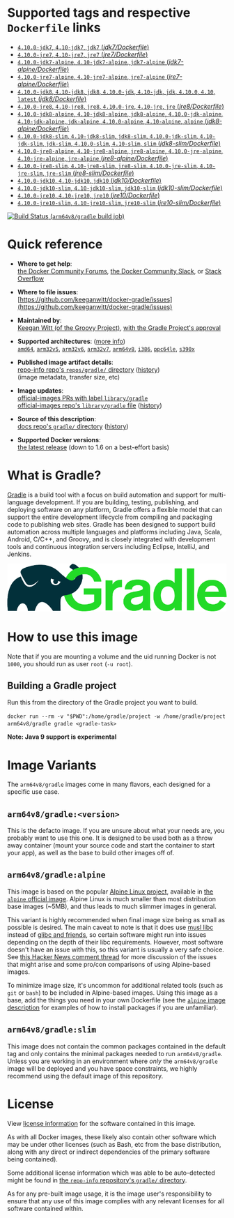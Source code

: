 <!--

********************************************************************************

WARNING:

    DO NOT EDIT "gradle/README.md"

    IT IS AUTO-GENERATED

    (from the other files in "gradle/" combined with a set of templates)

********************************************************************************

-->

# Supported tags and respective `Dockerfile` links

-	[`4.10.0-jdk7`, `4.10-jdk7`, `jdk7` (*jdk7/Dockerfile*)](https://github.com/keeganwitt/docker-gradle/blob/e486d3ff8bb68e77ac37239d68d4d60f4a9485fc/jdk7/Dockerfile)
-	[`4.10.0-jre7`, `4.10-jre7`, `jre7` (*jre7/Dockerfile*)](https://github.com/keeganwitt/docker-gradle/blob/e486d3ff8bb68e77ac37239d68d4d60f4a9485fc/jre7/Dockerfile)
-	[`4.10.0-jdk7-alpine`, `4.10-jdk7-alpine`, `jdk7-alpine` (*jdk7-alpine/Dockerfile*)](https://github.com/keeganwitt/docker-gradle/blob/e486d3ff8bb68e77ac37239d68d4d60f4a9485fc/jdk7-alpine/Dockerfile)
-	[`4.10.0-jre7-alpine`, `4.10-jre7-alpine`, `jre7-alpine` (*jre7-alpine/Dockerfile*)](https://github.com/keeganwitt/docker-gradle/blob/e486d3ff8bb68e77ac37239d68d4d60f4a9485fc/jre7-alpine/Dockerfile)
-	[`4.10.0-jdk8`, `4.10-jdk8`, `jdk8`, `4.10.0-jdk`, `4.10-jdk`, `jdk`, `4.10.0`, `4.10`, `latest` (*jdk8/Dockerfile*)](https://github.com/keeganwitt/docker-gradle/blob/e486d3ff8bb68e77ac37239d68d4d60f4a9485fc/jdk8/Dockerfile)
-	[`4.10.0-jre8`, `4.10-jre8`, `jre8`, `4.10.0-jre`, `4.10-jre`, `jre` (*jre8/Dockerfile*)](https://github.com/keeganwitt/docker-gradle/blob/e486d3ff8bb68e77ac37239d68d4d60f4a9485fc/jre8/Dockerfile)
-	[`4.10.0-jdk8-alpine`, `4.10-jdk8-alpine`, `jdk8-alpine`, `4.10.0-jdk-alpine`, `4.10-jdk-alpine`, `jdk-alpine`, `4.10.0-alpine`, `4.10-alpine`, `alpine` (*jdk8-alpine/Dockerfile*)](https://github.com/keeganwitt/docker-gradle/blob/e486d3ff8bb68e77ac37239d68d4d60f4a9485fc/jdk8-alpine/Dockerfile)
-	[`4.10.0-jdk8-slim`, `4.10-jdk8-slim`, `jdk8-slim`, `4.10.0-jdk-slim`, `4.10-jdk-slim`, `jdk-slim`, `4.10.0-slim`, `4.10-slim`, `slim` (*jdk8-slim/Dockerfile*)](https://github.com/keeganwitt/docker-gradle/blob/e486d3ff8bb68e77ac37239d68d4d60f4a9485fc/jdk8-slim/Dockerfile)
-	[`4.10.0-jre8-alpine`, `4.10-jre8-alpine`, `jre8-alpine`, `4.10.0-jre-alpine`, `4.10-jre-alpine`, `jre-alpine` (*jre8-alpine/Dockerfile*)](https://github.com/keeganwitt/docker-gradle/blob/e486d3ff8bb68e77ac37239d68d4d60f4a9485fc/jre8-alpine/Dockerfile)
-	[`4.10.0-jre8-slim`, `4.10-jre8-slim`, `jre8-slim`, `4.10.0-jre-slim`, `4.10-jre-slim`, `jre-slim` (*jre8-slim/Dockerfile*)](https://github.com/keeganwitt/docker-gradle/blob/e486d3ff8bb68e77ac37239d68d4d60f4a9485fc/jre8-slim/Dockerfile)
-	[`4.10.0-jdk10`, `4.10-jdk10`, `jdk10` (*jdk10/Dockerfile*)](https://github.com/keeganwitt/docker-gradle/blob/e486d3ff8bb68e77ac37239d68d4d60f4a9485fc/jdk10/Dockerfile)
-	[`4.10.0-jdk10-slim`, `4.10-jdk10-slim`, `jdk10-slim` (*jdk10-slim/Dockerfile*)](https://github.com/keeganwitt/docker-gradle/blob/e486d3ff8bb68e77ac37239d68d4d60f4a9485fc/jdk10-slim/Dockerfile)
-	[`4.10.0-jre10`, `4.10-jre10`, `jre10` (*jre10/Dockerfile*)](https://github.com/keeganwitt/docker-gradle/blob/e486d3ff8bb68e77ac37239d68d4d60f4a9485fc/jre10/Dockerfile)
-	[`4.10.0-jre10-slim`, `4.10-jre10-slim`, `jre10-slim` (*jre10-slim/Dockerfile*)](https://github.com/keeganwitt/docker-gradle/blob/e486d3ff8bb68e77ac37239d68d4d60f4a9485fc/jre10-slim/Dockerfile)

[![Build Status](https://doi-janky.infosiftr.net/job/multiarch/job/arm64v8/job/gradle/badge/icon) (`arm64v8/gradle` build job)](https://doi-janky.infosiftr.net/job/multiarch/job/arm64v8/job/gradle/)

# Quick reference

-	**Where to get help**:  
	[the Docker Community Forums](https://forums.docker.com/), [the Docker Community Slack](https://blog.docker.com/2016/11/introducing-docker-community-directory-docker-community-slack/), or [Stack Overflow](https://stackoverflow.com/search?tab=newest&q=docker)

-	**Where to file issues**:  
	[https://github.com/keeganwitt/docker-gradle/issues](https://github.com/keeganwitt/docker-gradle/issues)

-	**Maintained by**:  
	[Keegan Witt (of the Groovy Project)](https://github.com/keeganwitt/docker-gradle), [with the Gradle Project's approval](https://discuss.gradle.org/t/official-docker-images/21159/8)

-	**Supported architectures**: ([more info](https://github.com/docker-library/official-images#architectures-other-than-amd64))  
	[`amd64`](https://hub.docker.com/r/amd64/gradle/), [`arm32v5`](https://hub.docker.com/r/arm32v5/gradle/), [`arm32v6`](https://hub.docker.com/r/arm32v6/gradle/), [`arm32v7`](https://hub.docker.com/r/arm32v7/gradle/), [`arm64v8`](https://hub.docker.com/r/arm64v8/gradle/), [`i386`](https://hub.docker.com/r/i386/gradle/), [`ppc64le`](https://hub.docker.com/r/ppc64le/gradle/), [`s390x`](https://hub.docker.com/r/s390x/gradle/)

-	**Published image artifact details**:  
	[repo-info repo's `repos/gradle/` directory](https://github.com/docker-library/repo-info/blob/master/repos/gradle) ([history](https://github.com/docker-library/repo-info/commits/master/repos/gradle))  
	(image metadata, transfer size, etc)

-	**Image updates**:  
	[official-images PRs with label `library/gradle`](https://github.com/docker-library/official-images/pulls?q=label%3Alibrary%2Fgradle)  
	[official-images repo's `library/gradle` file](https://github.com/docker-library/official-images/blob/master/library/gradle) ([history](https://github.com/docker-library/official-images/commits/master/library/gradle))

-	**Source of this description**:  
	[docs repo's `gradle/` directory](https://github.com/docker-library/docs/tree/master/gradle) ([history](https://github.com/docker-library/docs/commits/master/gradle))

-	**Supported Docker versions**:  
	[the latest release](https://github.com/docker/docker-ce/releases/latest) (down to 1.6 on a best-effort basis)

# What is Gradle?

[Gradle](https://gradle.org/) is a build tool with a focus on build automation and support for multi-language development. If you are building, testing, publishing, and deploying software on any platform, Gradle offers a flexible model that can support the entire development lifecycle from compiling and packaging code to publishing web sites. Gradle has been designed to support build automation across multiple languages and platforms including Java, Scala, Android, C/C++, and Groovy, and is closely integrated with development tools and continuous integration servers including Eclipse, IntelliJ, and Jenkins.

![logo](https://raw.githubusercontent.com/docker-library/docs/c3d3ca6beed000f9ba6eabc98f3399158f520256/gradle/logo.png)

# How to use this image

Note that if you are mounting a volume and the uid running Docker is not `1000`, you should run as user `root` (`-u root`).

## Building a Gradle project

Run this from the directory of the Gradle project you want to build.

`docker run --rm -v "$PWD":/home/gradle/project -w /home/gradle/project arm64v8/gradle gradle <gradle-task>`

**Note: Java 9 support is experimental**

# Image Variants

The `arm64v8/gradle` images come in many flavors, each designed for a specific use case.

## `arm64v8/gradle:<version>`

This is the defacto image. If you are unsure about what your needs are, you probably want to use this one. It is designed to be used both as a throw away container (mount your source code and start the container to start your app), as well as the base to build other images off of.

## `arm64v8/gradle:alpine`

This image is based on the popular [Alpine Linux project](http://alpinelinux.org), available in [the `alpine` official image](https://hub.docker.com/_/alpine). Alpine Linux is much smaller than most distribution base images (~5MB), and thus leads to much slimmer images in general.

This variant is highly recommended when final image size being as small as possible is desired. The main caveat to note is that it does use [musl libc](http://www.musl-libc.org) instead of [glibc and friends](http://www.etalabs.net/compare_libcs.html), so certain software might run into issues depending on the depth of their libc requirements. However, most software doesn't have an issue with this, so this variant is usually a very safe choice. See [this Hacker News comment thread](https://news.ycombinator.com/item?id=10782897) for more discussion of the issues that might arise and some pro/con comparisons of using Alpine-based images.

To minimize image size, it's uncommon for additional related tools (such as `git` or `bash`) to be included in Alpine-based images. Using this image as a base, add the things you need in your own Dockerfile (see the [`alpine` image description](https://hub.docker.com/_/alpine/) for examples of how to install packages if you are unfamiliar).

## `arm64v8/gradle:slim`

This image does not contain the common packages contained in the default tag and only contains the minimal packages needed to run `arm64v8/gradle`. Unless you are working in an environment where *only* the `arm64v8/gradle` image will be deployed and you have space constraints, we highly recommend using the default image of this repository.

# License

View [license information](https://gradle.org/license/) for the software contained in this image.

As with all Docker images, these likely also contain other software which may be under other licenses (such as Bash, etc from the base distribution, along with any direct or indirect dependencies of the primary software being contained).

Some additional license information which was able to be auto-detected might be found in [the `repo-info` repository's `gradle/` directory](https://github.com/docker-library/repo-info/tree/master/repos/gradle).

As for any pre-built image usage, it is the image user's responsibility to ensure that any use of this image complies with any relevant licenses for all software contained within.
